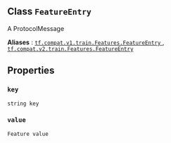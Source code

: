 

## Class  `FeatureEntry` 
A ProtocolMessage

**Aliases** : [ `tf.compat.v1.train.Features.FeatureEntry` ](/api_docs/python/tf/train/Features/FeatureEntry), [ `tf.compat.v2.train.Features.FeatureEntry` ](/api_docs/python/tf/train/Features/FeatureEntry)

## Properties


###  `key` 
 `string key` 

###  `value` 
 `Feature value` 


